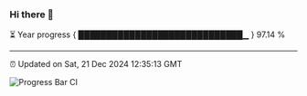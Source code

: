 ### Hi there 👋

⏳ Year progress { █████████████████████████████▁ } 97.14 %

---

⏰ Updated on Sat, 21 Dec 2024 12:35:13 GMT

![Progress Bar CI](https://github.com/liununu/liununu/workflows/Progress%20Bar%20CI/badge.svg)
